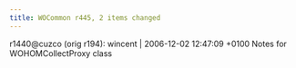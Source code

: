 ```yaml
---
title: WOCommon r445, 2 items changed
---
```


r1440@cuzco (orig r194): wincent | 2006-12-02 12:47:09 +0100 Notes for WOHOMCollectProxy class
